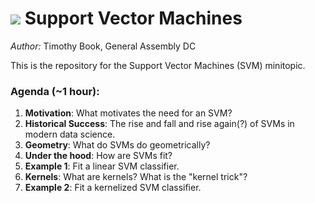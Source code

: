 # ![](https://ga-dash.s3.amazonaws.com/production/assets/logo-9f88ae6c9c3871690e33280fcf557f33.png) Support Vector Machines

_Author:_ Timothy Book, General Assembly DC

This is the repository for the Support Vector Machines (SVM) minitopic.

### Agenda (~1 hour):
1. **Motivation**: What motivates the need for an SVM?
1. **Historical Success**: The rise and fall and rise again(?) of SVMs in modern data science.
1. **Geometry**: What do SVMs do geometrically?
1. **Under the hood**: How are SVMs fit?
1. **Example 1**: Fit a linear SVM classifier.
1. **Kernels**: What are kernels? What is the "kernel trick"?
1. **Example 2**: Fit a kernelized SVM classifier.

